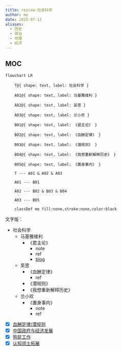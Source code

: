 ```yaml
---
title: review-社会科学
author: me
date: 2025-07-12
aliases:
  - 历史
  - 政治
  - 地理
  - 经济
---
```

## MOC

```mermaid
flowchart LR

    T@{ shape: text, label: 社会科学 }

    A01@{ shape: text, label: 马基雅维利 }

    A02@{ shape: text, label: 吴思 }

    A03@{ shape: text, label: 兰小欢 }

    B01@{ shape: text, label: 《君主论》 }

    B02@{ shape: text, label: 《血酬定律》 }

    B03@{ shape: text, label: 《潜规则》 }

    B04@{ shape: text, label: 《我想重新解释历史》 }

    B05@{ shape: text, label: 《置身事内》 }
	
	T --- A01 & A02 & A03

    A01 --- B01

    A02 --- B02 & B03 & B04

    A03 --- B05

    classDef me fill:none,stroke:none,color:black
```

文字版：
- 社会科学
	- 马基雅维利
		- 《君主论》
			- note
			- ref
			- [blog](blog-@君主论-认知领土拓展.md)
	- 吴思
		- 《血酬定律》
			- ref
		- 《潜规则》
		- 《我想重新解释历史》
	-  兰小欢
		- 《置身事内》
			- note
			- ref

- [x] [血酬定律/潜规则](card-@血酬定律-潜规则-血酬定律.md)
- [x] [中国政府与经济发展](card-@置身事内-中国政府与经济发展.md)
- [x] [狗屁工作](card-@毫无意义的工作-狗屁工作.md)
- [x] [认知领土拓展](blog-@君主论-认知领土拓展.md)  

